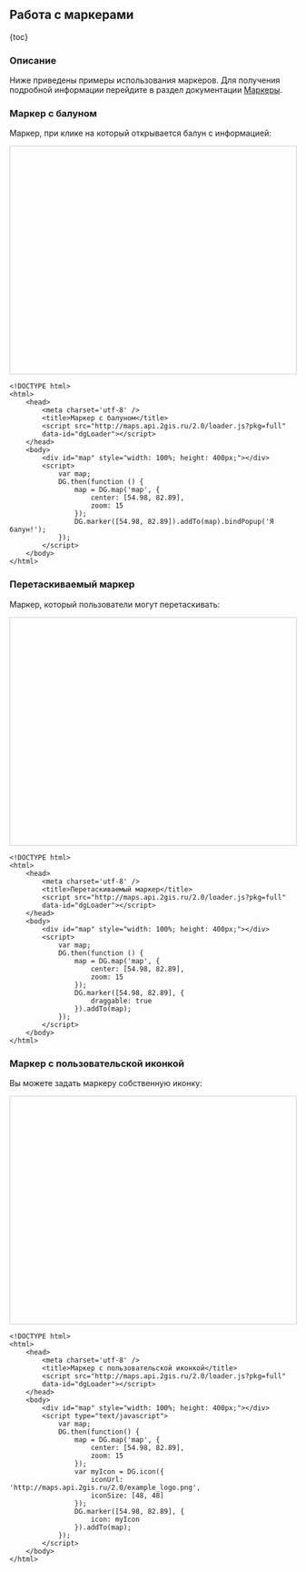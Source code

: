 ## Работа с маркерами

{toc}

### Описание

Ниже приведены примеры использования маркеров. Для получения подробной информации перейдите в раздел документации <a href="/doc/2.0/maps/manual/markers">Маркеры</a>.

### Маркер с балуном

Маркер, при клике на который открывается балун с информацией:

<script src="http://maps.api.2gis.ru/2.0/loader.js?pkg=full" data-id="dgLoader"></script>
<div id="map" style="width: 100%; height: 400px; border: 1px solid #ccc;"></div>
<script>
    var map;

    DG.then(function () {
        map = DG.map('map', {
            center: [54.98, 82.89],
            zoom: 15
        });

        DG.marker([54.98, 82.89]).addTo(map).bindPopup('Я балун!');
    });
</script>

	<!DOCTYPE html>
	<html>
		<head>
		    <meta charset='utf-8' />
		    <title>Маркер с балуном</title>
		    <script src="http://maps.api.2gis.ru/2.0/loader.js?pkg=full"
		    data-id="dgLoader"></script>
		</head>
		<body>
		    <div id="map" style="width: 100%; height: 400px;"></div>
			<script>
			    var map;
			    DG.then(function () {
			        map = DG.map('map', {
			            center: [54.98, 82.89],
			            zoom: 15
			        });
			        DG.marker([54.98, 82.89]).addTo(map).bindPopup('Я балун!');
			    });
			</script>
		</body>
	</html>

### Перетаскиваемый маркер

Маркер, который пользователи могут перетаскивать:

<div id="map1" style="width: 100%; height: 400px; border: 1px solid #ccc;"></div>
<script type="text/javascript">
    var map;
    DG.then(function () {
        map = DG.map('map1', {
            center: [54.98, 82.89],
            zoom: 15
        });
        DG.marker([54.98, 82.89], {
        	draggable: true
        }).addTo(map);
    });
</script>

	<!DOCTYPE html>
	<html>
		<head>
		    <meta charset='utf-8' />
		    <title>Перетаскиваемый маркер</title>
		    <script src="http://maps.api.2gis.ru/2.0/loader.js?pkg=full"
		    data-id="dgLoader"></script>
		</head>
		<body>
		    <div id="map" style="width: 100%; height: 400px;"></div>
			<script>
			    var map;
			    DG.then(function () {
			        map = DG.map('map', {
			            center: [54.98, 82.89],
			            zoom: 15
			        });
			        DG.marker([54.98, 82.89], {
			        	draggable: true
			        }).addTo(map);
			    });
			</script>
		</body>
	</html>

### Маркер с пользовательской иконкой

Вы можете задать маркеру собственную иконку:

<div id="map2" style="width: 100%; height: 400px; border: 1px solid #ccc;"></div>
<script>
    var map;
	DG.then(function() {
        map = DG.map('map2', {
            center: [54.98, 82.89],
            zoom: 15
        });
	    var myIcon = DG.icon({
	        iconUrl: 'http://maps.api.2gis.ru/2.0/example_logo.png',
	        iconSize: [48, 48]
	    });
	    DG.marker([54.98, 82.89], {
	        icon: myIcon
	    }).addTo(map);
	});
</script>

	<!DOCTYPE html>
	<html>
		<head>
		    <meta charset='utf-8' />
		    <title>Маркер с пользовательской иконкой</title>
		    <script src="http://maps.api.2gis.ru/2.0/loader.js?pkg=full"
		    data-id="dgLoader"></script>
		</head>
		<body>
			<div id="map" style="width: 100%; height: 400px;"></div>
		    <script type="text/javascript">
			    var map;
				DG.then(function() {
			        map = DG.map('map', {
			            center: [54.98, 82.89],
			            zoom: 15
			        });
				    var myIcon = DG.icon({
				        iconUrl: 'http://maps.api.2gis.ru/2.0/example_logo.png',
				        iconSize: [48, 48]
				    });
				    DG.marker([54.98, 82.89], {
				        icon: myIcon
				    }).addTo(map);
				});
		    </script>
		</body>
	</html>
<!--
### Программное открытие маркера

Есть возможность открыть балун "по требованию". К примеру, по клику в ссылку, кнопку. Пример подобного случая представлен ниже.

<button id='open-popup'>open popup</button>

<div id="map3" style="width: 600px; height: 500px; border: 1px solid #ccc;"></div>
<script type="text/javascript">
    var map3;

	 DG.then(function () {
	    map3 = new DG.Map('map3', {
	        center: new DG.LatLng(54.981, 82.891),
	        zoom: 15,
	        dgGeoclicker: true
	    });

	    var marker = DG.marker([54.981, 82.891]).addTo(map3).bindPopup('Я открылся!');

	    document.getElementById('open-popup').onclick = clickButton;

		function clickButton() {
		    marker.openPopup();
		}
	});
</script>

Вешаем событие на кнопку
	
	document.getElementById('open-popup').onclick = clickButton;

Пишем обработчик события
    
    function clickButton() {
        marker.openPopup();
    }

Теперь при клике в элемент с id = open-popup у нас будет открываться балун маркера. Полный код примера ниже.

 	<!DOCTYPE html>
	<html>
		<head>
		    <meta charset='utf-8'>
		    <title>DG.marker Demo</title>
		    <script src="http://maps.api.2gis.ru/2.0/loader.js?pkg=full" data-id="dgLoader"></script>
		</head>
		<body>
		    <div id="map" style="width: 600px; height: 500px;"></div>
		    <script type="text/javascript">
			    var map;

				 DG.then(function () {
				    map3 = new DG.Map('map', {
				        center: new DG.LatLng(54.981, 82.891),
				        zoom: 15,
				        dgGeoclicker: true
				    });

				    var marker = DG.marker([54.981, 82.891]).addTo(map).bindPopup('Я открылся!');

				    document.getElementById('open-popup').onclick = clickButton;

					function clickButton() {
					    marker.openPopup();
					}
				});
		    </script>
		</body>
	</html>
-->